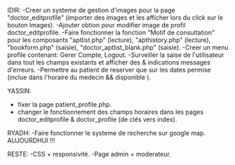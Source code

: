 IDIR:
-Creer un systeme de gestion d'images pour la page "doctor_editprofile" (importer des images et les afficher lors du click sur le bouton Images).
-Ajouter obtion pour modifier image de profil doctor_editprofile.
-Faire fonctionner la fonction "Motif de consultation" pour les composants "aptlist.php" (lecture), "apthistory.php" (lecture), "bookform.php" (saisie), "doctor_aptlist_blank.php" (saisie).
-Creer un menu profile contenant: Gerer Compte, Logout.
-Surveiller la saise de l'utilisateur dans tout les champs existants et afficher des & indications messages d'erreurs.
-Permettre au patient de reserver que sur les dates permise (inclue dans l'horaire du medecin && disponible ).

YASSIN:
- fixer la page patient_profile.php.
- changer le fonctionnement des champs horaires dans les pages doctor_editprofile & doctor_profile (de clés vers index).

RYADH:
-Faire fonctionner le systeme de recherche sur google map.  AUJOURDHUI !!!

RESTE:
-CSS + responsivité.
-Page admin + moderateur.